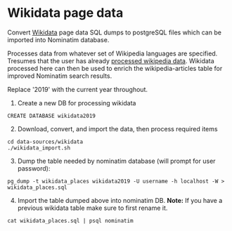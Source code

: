 # Wikidata page data 

Convert [Wikidata](https://dumps.wikimedia.org/wikidatawiki/) page data SQL dumps to postgreSQL files which can be imported into Nominatim database.

Processes data from whatever set of Wikipedia languages are specified. Tresumes that the user has already [processed wikipedia data](../wikipedia/README.md). Wikidata processed here can then be used to enrich the wikipedia-articles table for improved Nominatim search results.

Replace '2019' with the current year throughout.

1. Create a new DB for processing wikidata
```
CREATE DATABASE wikidata2019
```

2. Download, convert, and import the data, then process required items
``` 
cd data-sources/wikidata
./wikidata_import.sh
```

3. Dump the table needed by nominatim database (will prompt for user password):
``` 
pg_dump -t wikidata_places wikidata2019 -U username -h localhost -W > wikidata_places.sql
```

4. Import the table dumped above into nominatim DB. **Note:** If you have a previous wikidata table make sure to first rename it.
``` 
cat wikidata_places.sql | psql nominatim
```




